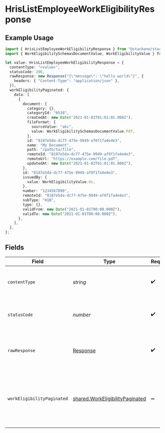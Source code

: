 # HrisListEmployeeWorkEligibilityResponse

## Example Usage

```typescript
import { HrisListEmployeeWorkEligibilityResponse } from "@stackone/stackone-client-ts/sdk/models/operations";
import { WorkEligibilitySchemasDocumentValue, WorkEligibilityValue } from "@stackone/stackone-client-ts/sdk/models/shared";

let value: HrisListEmployeeWorkEligibilityResponse = {
  contentType: "<value>",
  statusCode: 206,
  rawResponse: new Response("{\"message\": \"hello world\"}", {
    headers: { "Content-Type": "application/json" },
  }),
  workEligibilityPaginated: {
    data: [
      {
        document: {
          category: {},
          categoryId: "6530",
          createdAt: new Date("2021-01-01T01:01:01.000Z"),
          fileFormat: {
            sourceValue: "abc",
            value: WorkEligibilitySchemasDocumentValue.Pdf,
          },
          id: "8187e5da-dc77-475e-9949-af0f1fa4e4e3",
          name: "My Document",
          path: "/path/to/file",
          remoteId: "8187e5da-dc77-475e-9949-af0f1fa4e4e3",
          remoteUrl: "https://example.com/file.pdf",
          updatedAt: new Date("2021-01-02T01:01:01.000Z"),
        },
        id: "8187e5da-dc77-475e-9949-af0f1fa4e4e3",
        issuedBy: {
          value: WorkEligibilityValue.Us,
        },
        number: "1234567890",
        remoteId: "8187e5da-dc77-475e-9949-af0f1fa4e4e3",
        subType: "H1B",
        type: {},
        validFrom: new Date("2021-01-01T00:00.000Z"),
        validTo: new Date("2021-01-01T00:00.000Z"),
      },
    ],
  },
};
```

## Fields

| Field                                                                                     | Type                                                                                      | Required                                                                                  | Description                                                                               |
| ----------------------------------------------------------------------------------------- | ----------------------------------------------------------------------------------------- | ----------------------------------------------------------------------------------------- | ----------------------------------------------------------------------------------------- |
| `contentType`                                                                             | *string*                                                                                  | :heavy_check_mark:                                                                        | HTTP response content type for this operation                                             |
| `statusCode`                                                                              | *number*                                                                                  | :heavy_check_mark:                                                                        | HTTP response status code for this operation                                              |
| `rawResponse`                                                                             | [Response](https://developer.mozilla.org/en-US/docs/Web/API/Response)                     | :heavy_check_mark:                                                                        | Raw HTTP response; suitable for custom response parsing                                   |
| `workEligibilityPaginated`                                                                | [shared.WorkEligibilityPaginated](../../../sdk/models/shared/workeligibilitypaginated.md) | :heavy_minus_sign:                                                                        | The work eligibility of the employee with the given identifier were retrieved.            |